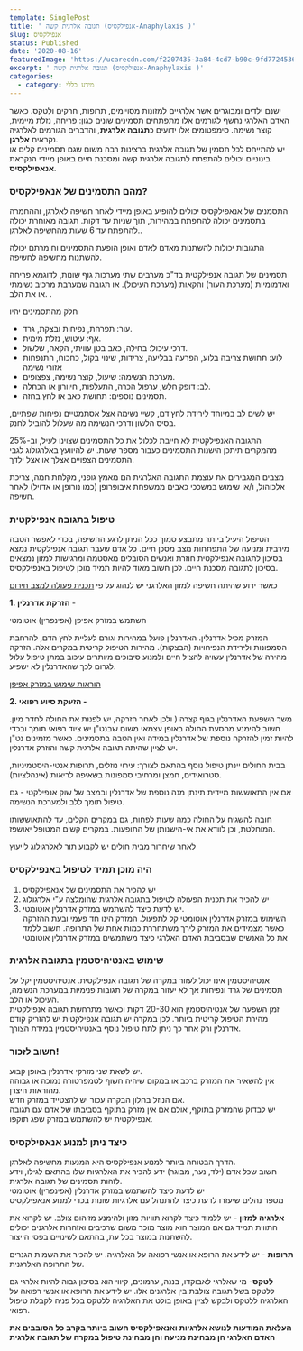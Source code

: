 ```yaml
---
template: SinglePost
title: ' תגובה אלרגית קשה (אנפילקסיס-Anaphylaxis )'
slug: אנפילקסיס
status: Published
date: '2020-08-16'
featuredImage: 'https://ucarecdn.com/f2207435-3a84-4cd7-b90c-9fd7724536ce/'
excerpt: ' תגובה אלרגית קשה (אנפילקסיס-Anaphylaxis )'
categories:
  - category: מידע כללי
---
```

ישנם ילדים ומבוגרים אשר אלרגיים למזונות מסויימים, תרופות, חרקים ולטקס. כאשר האדם האלרגי נחשף לגורמים  אלו  מתפתחים תסמינים  שונים כגון: פריחה, נזלת מיימית, קוצר נשימה. סימפטומים אלו  ידועים כ**תגובה אלרגית**,  והדברים הגורמים לאלרגיה נקראים **אלרגן**.\
יש להתייחס לכל תסמין של תגובה אלרגית ברצינות רבה משום שגם תסמינים קלים או בינוניים יכולים להתפתח לתגובה אלרגית קשה ומסכנת חיים באופן מיידי הנקראת **אנאפילקסיס**.

### מהם התסמינים של אנאפילקסיס?

התסמנים של אנאפילקסיס יכולים להופיע באופן מיידי לאחר חשיפה לאלרגן, וההחמרה בתסמינים יכולה להתפתח במהירות, תוך שניות עד דקות. תגובה מאוחרת יכולה להתפתח עד 6 שעות מהחשיפה לאלרגן.. 

התגובות יכולות להשתנות מאדם לאדם ואופן הופעת התסמינים וחומרתם יכולה להשתנות מחשיפה לחשיפה.

תסמינים של תגובה אנפילקטית בד"כ מערבים שתי מערכות גוף שונות,  לדוגמא פריחה ואדמומיות (מערכת העור) והקאות (מערכת העיכול). או תגובה  שמערבת מרכיב נשימתי  או את הלב. .

חלק מהתסמינים יהיו

* עור: תפרחת, נפיחות ובצקת, גרד.
* אף: עיטוש, נזלת מימית.
* דרכי עיכול: בחילה, כאב בטן עוויתי, הקאה, שלשול.
* לוע: תחושת צריבה בלוע, הפרעה בבליעה, צרידות, שינוי בקול, כחכוח, התנפחות אזורי נשימה
* מערכת הנשימה: שיעול, קוצר נשימה, צפצופים.
* לב: דופק חלש, ערפול הכרה, התעלפות, חיוורון או הכחלה.
* תסמינים נוספים: תחושת כאב או לחץ בחזה.

יש לשים לב במיוחד לירידת לחץ דם, קשיי נשימה אצל אסתמטיים נפיחות שפתיים, בסיס הלשון ודרכי הנשימה מה שעלול להוביל לחנק.

התגובה האנפילקטית לא חייבת לכלול את כל התסמינים שצוינו לעיל, וב-25% מהמקרים תיתכן הישנות התסמינים כעבור מספר שעות. יש להיוועץ באלרגולוג לגבי התסמינים הצפויים אצלך או אצל ילדך.

מצבים המגבירים את עוצמת התגובה האלרגית הם מאמץ גופני, מקלחת חמה, צריכת אלכוהול, ו/או שימוש במשככי כאבים ממשפחת איבופרופן (כמו נורופן או אדויל) לאחר חשיפה.

### טיפול בתגובה אנפילקטית

הטיפול היעיל ביותר מתבצע סמוך ככל הניתן לרגע החשיפה, בכדי לאפשר הטבה מירבית ומניעה של התפתחות מצב מסכן חיים. כל אדם שעבר תגובה אנפילקטית נמצא בסיכון לתגובה אנפילקטית חוזרת ואנשים הסובלים מאסטמה ומרגישות למזון נמצאים בסיכון לתגובה מסכנת חיים. לכן חשוב מאוד להיות תמיד מוכן לטיפול באנפילקסיס.

כאשר ידוע שהיתה חשיפה למזון האלרגני יש לנהוג על פי [תכנית פעולה למצב חירום ](https://ucarecdn.com/e7d38141-da74-489f-bc92-c18a1623b560/)

**1. הזרקת אדרנלין** -

השתמש במזרק אפיפן (אפינפרין) אוטומטי

המזרק מכיל אדרנלין. האדרנלין פועל במהירות וגורם לעליית לחץ הדם, להרחבת הסמפונות ולירידת הנפיחויות (הבצקות).
מהירות הטיפול קריטית במקרים אלה. הזרקה מהירה של אדרנלין עשויה להציל חיים ולמנוע סיבוכים מיותרים
 עיכוב במתן טיפול עלול לגרום לכך שהאדרנלין לא ישפיע.

[הוראות שימוש במזרק אפיפן](/posts/מזרק-אדרנלין-אוטומטי/)

**2. הזעקת סיוע רפואי -**

משך השפעת האדרנלין בגוף קצרה ( ולכן לאחר הזרקה, יש לפנות את החולה לחדר מיון. חשוב להימנע מהסעת החולה באופן עצמאי משום שבנט"ן יש ציוד רפואי תומך ובכדי להיות זמין להזרקה נוספת של אדרנלין במידה ואין הטבה בתסמינים. כאשר מזמינים נט"ן יש לציין שהיתה תגובה אלרגית קשה והוזרק אדרנלין.

בבית החולים יינתן טיפול נוסף בהתאם לצורך: עירוי נוזלים, תרופות אנטי-היסטמיניות, סטרואידים, חמצן ומרחיבי סמפונות בשאיפה לריאות (אינהלציות).

אם אין התאוששות מיידית תינתן מנה נוספת של אדרנלין ובמצב של שוק אנפילקטי - גם טיפול תומך ללב ולמערכת הנשימה.

חובה להשגיח על החולה כמה שעות לפחות, גם במקרים הקלים, עד להתאוששותו המוחלטת, וכן לוודא את אי-הישנותן של התופעות. במקרים קשים המטופל יאושפז.

לאחר שיחרור מבית חולים יש לקבוע תור לאלרגולוג לייעוץ

### היה מוכן תמיד לטיפול באנפילקסיס

1. יש להכיר את התסמינים של אנאפילקסיס
2. יש להכיר את תכנית הפעולה לטיפול בתגובה אלרגית שהומלצה ע"י אלרגולוג
3. יש לדעת כיצד להשתמש במזרק אדרנלין אוטומטי.\
   השימוש במזרק אדרנלין אוטומטי קל לתפעול. המזרק הינו חד פעמי ובעת ההזרקה כאשר מצמידים את המזרק לירך משתחררת כמות אחת של התרופה. חשוב ללמד את כל האנשים שבסביבת האדם האלרגי כיצד משתמשים במזרק אדרנלין אוטומטי

### שימוש באנטיהיסטמין בתגובה אלרגית

אנטיהיסטמין אינו יכול לעזור במקרה של תגובה אנפילקטית. אנטיהיסטמין יקל על תסמינים של גרד ונפיחות אך לא יעזור במקרה של תגובות פנימיות במערכת הנשימה, העיכול או הלב.\
זמן השפעה של אנטיהיסטמין הוא 20-30 דקות וכאשר מתרחשת תגובה אנפילקטית מהירת הטיפול קריטית ביותר. לכן במקרה יש תגובה אנפילקטית יש להזריק קודם אדרנלין ורק אחר כך ניתן לתת טיפול נוסף באנטיהיסטמין במידת הצורך.

### חשוב לזכור!

יש לשאת שני מזרקי אדרנלין באופן קבוע.\
אין להשאיר את המזרק ברכב או במקום שיהיה חשוף לטמפרטורה נמוכה או גבוהה מהוראות היצרן.\
אם הנוזל בחלון הבקרה עכור יש להצטייד במזרק חדש.\
יש לבדוק שהמזרק בתוקף, אולם אם אין מזרק בתוקף בסביבתו של אדם עם תגובה אנפילקטית יש להשתמש במזרק שפג תוקפו.

### כיצד ניתן למנוע אנאפילקסיס

הדרך הבטוחה ביותר למנוע אנפילקסיס היא המנעות מחשיפה לאלרגן. \
חשוב שכל אדם (ילד, נער, מבוגר) ידע להכיר את האלרגיות שלו בהתאם לגילו, וידע לזהות תסמינים של תגובה אלרגית.\
יש לדעת כיצד להשתמש במזרק אדרנלין (אפינפרין) אוטומטי\
מספר נהלים שיעזרו לדעת כיצד להתנהל עם אלרגיות שונות בכדי למנוע אנאפילקסיס

**אלרגיה למזון** - יש ללמוד כיצד לקרוא תוויות מזון ולהימנע מזיהום צולב. יש לקרוא את התווית תמיד גם אם המוצר הוא מוצר מוכר משום שרכיבים ואזהרות אלרגנים יכולים להשתנות במוצר בכל עת, בהתאם לשינויים בפסי הייצור.

**תרופות** - יש לידע את הרופא או אנשי רפואה על האלרגיה. יש להכיר את השמות הגנרים של התרופה האלרגנית.

**לטקס**- מי שאלרגי לאבוקדו, בננה, ערמונים, קיווי הוא בסיכון גבוה להיות אלרגי גם ללטקס בשל תגובה צולבת בין אלרגנים אלו. יש לידע את הרופא או אנשי רפואה על האלרגיה ללטקס ולבקש לציין באופן בולט את האלרגיה ללטקס בכל פניה לקבלת טיפול רפואי.  

**העלאת המודעות לנושא אלרגיות ואנאפילקסיס חשוב ביותר בקרב כל הסובבים את האדם האלרגי הן מבחינת מניעה והן מבחינת טיפול במקרה של תגובה אלרגית**
